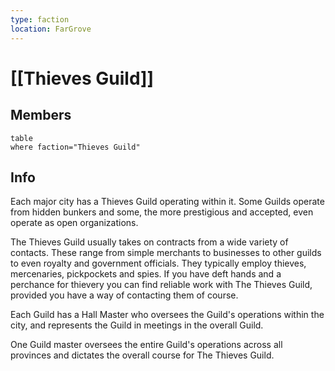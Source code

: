 ```yaml
---
type: faction
location: FarGrove
---
```


# [[Thieves Guild]]

## Members
```dataview
table
where faction="Thieves Guild"
```

## Info
Each major city has a Thieves Guild operating within it. Some Guilds operate from hidden bunkers and some, the more prestigious and accepted, even operate as open organizations.

The Thieves Guild usually takes on contracts from a wide variety of contacts. These range from simple merchants to businesses to other guilds to even royalty and government officials.
They typically employ thieves, mercenaries, pickpockets and spies. If you have deft hands and a perchance for thievery you can find reliable work with The Thieves Guild, provided you have a way of contacting them of course.

Each Guild has a Hall Master who oversees the Guild's operations within the city, and represents the Guild in meetings in the overall Guild.

One Guild master oversees the entire Guild's operations across all provinces and dictates the overall course for The Thieves Guild.